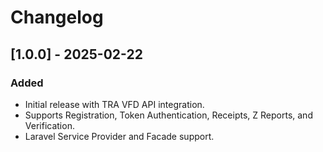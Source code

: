 # Changelog

## [1.0.0] - 2025-02-22

### Added

- Initial release with TRA VFD API integration.
- Supports Registration, Token Authentication, Receipts, Z Reports, and Verification.
- Laravel Service Provider and Facade support.
